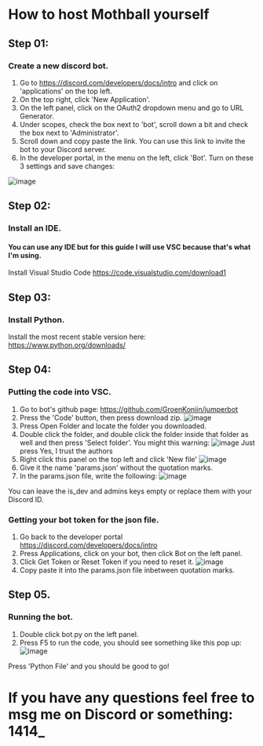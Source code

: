 # How to host Mothball yourself

## Step 01:
### Create a new discord bot.
1. Go to https://discord.com/developers/docs/intro and click on 'applications' on the top left.
2. On the top right, click 'New Application'.
3. On the left panel, click on the OAuth2 dropdown menu and go to URL Generator.
4. Under scopes, check the box next to 'bot', scroll down a bit and check the box next to 'Administrator'.
5. Scroll down and copy paste the link. You can use this link to invite the bot to your Discord server.
6. In the developer portal, in the menu on the left, click 'Bot'. Turn on these 3 settings and save changes:

![image](https://github.com/GroenKonijn/jumperbot/assets/94995135/96bc29be-5b2d-4318-af30-7ef4a192f0f2)

## Step 02:
### Install an IDE.
#### You can use any IDE but for this guide I will use VSC because that's what I'm using.
Install Visual Studio Code https://code.visualstudio.com/download1

## Step 03:
### Install Python.
Install the most recent stable version here: https://www.python.org/downloads/

## Step 04:
### Putting the code into VSC.
1. Go to bot's github page: https://github.com/GroenKonijn/jumperbot
2. Press the 'Code' button, then press download zip.
![image](https://github.com/GroenKonijn/jumperbot/assets/94995135/471d2188-f585-458b-9ad4-f3b4865c8b55)
3. Press Open Folder and locate the folder you downloaded.
4. Double click the folder, and double click the folder inside that folder as well and then press 'Select folder'.
You might this warning:
![image](https://github.com/GroenKonijn/jumperbot/assets/94995135/40caee06-8348-47f4-8485-e2b9e6bffd0c)
Just press Yes, I trust the authors
5. Right click this panel on the top left and click 'New file'
![image](https://github.com/GroenKonijn/jumperbot/assets/94995135/15596f4f-e71f-4fde-a113-d0dc1c8d946e)
6. Give it the name 'params.json' without the quotation marks.
7. In the params.json file, write the following:
![image](https://github.com/GroenKonijn/jumperbot/assets/94995135/ffa3a417-6f6b-4088-b5cd-9b649a159423)

You can leave the is_dev and admins keys empty or replace them with your Discord ID.

### Getting your bot token for the json file.
1. Go back to the developer portal https://discord.com/developers/docs/intro
2. Press Applications, click on your bot, then click Bot on the left panel.
3. Click Get Token or Reset Token if you need to reset it.
![image](https://github.com/GroenKonijn/jumperbot/assets/94995135/be27910e-39aa-425f-9c0d-5156290df74a)
4. Copy paste it into the params.json file inbetween quotation marks.

## Step 05.
### Running the bot.
1. Double click bot.py on the left panel.
2. Press F5 to run the code, you should see something like this pop up:
![image](https://github.com/GroenKonijn/jumperbot/assets/94995135/8add04d4-227e-4035-82bc-9f675c9888d1)

Press 'Python File' and you should be good to go!


# If you have any questions feel free to msg me on Discord or something: 1414_
   
